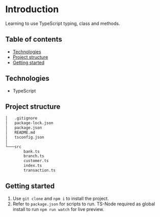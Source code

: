 # Introduction

Learning to use TypeScript typing, class and methods.

## Table of contents

- [Technologies](#technologies)
- [Project structure](#project-structure)
- [Getting started](#getting-started)

## Technologies

- TypeScript

## Project structure
```bash
│   .gitignore
│   package-lock.json
│   package.json
│   README.md
│   tsconfig.json
│
└───src
        bank.ts
        branch.ts
        customer.ts
        index.ts
        transaction.ts
```

## Getting started

1. Use <code>git clone</code> and <code>npm i</code> to install the project.
2. Refer to <code>package.json</code> for scripts to run. TS-Node required as global install to run <code>npm run watch</code> for live preview.
